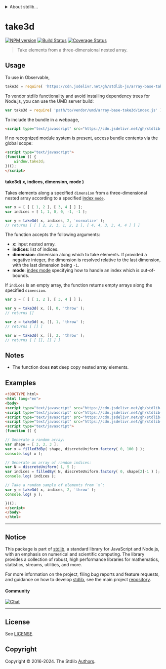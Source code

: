 <!--

@license Apache-2.0

Copyright (c) 2023 The Stdlib Authors.

Licensed under the Apache License, Version 2.0 (the "License");
you may not use this file except in compliance with the License.
You may obtain a copy of the License at

   http://www.apache.org/licenses/LICENSE-2.0

Unless required by applicable law or agreed to in writing, software
distributed under the License is distributed on an "AS IS" BASIS,
WITHOUT WARRANTIES OR CONDITIONS OF ANY KIND, either express or implied.
See the License for the specific language governing permissions and
limitations under the License.

-->


<details>
  <summary>
    About stdlib...
  </summary>
  <p>We believe in a future in which the web is a preferred environment for numerical computation. To help realize this future, we've built stdlib. stdlib is a standard library, with an emphasis on numerical and scientific computation, written in JavaScript (and C) for execution in browsers and in Node.js.</p>
  <p>The library is fully decomposable, being architected in such a way that you can swap out and mix and match APIs and functionality to cater to your exact preferences and use cases.</p>
  <p>When you use stdlib, you can be absolutely certain that you are using the most thorough, rigorous, well-written, studied, documented, tested, measured, and high-quality code out there.</p>
  <p>To join us in bringing numerical computing to the web, get started by checking us out on <a href="https://github.com/stdlib-js/stdlib">GitHub</a>, and please consider <a href="https://opencollective.com/stdlib">financially supporting stdlib</a>. We greatly appreciate your continued support!</p>
</details>

# take3d

[![NPM version][npm-image]][npm-url] [![Build Status][test-image]][test-url] [![Coverage Status][coverage-image]][coverage-url] <!-- [![dependencies][dependencies-image]][dependencies-url] -->

> Take elements from a three-dimensional nested array.



<section class="usage">

## Usage

To use in Observable,

```javascript
take3d = require( 'https://cdn.jsdelivr.net/gh/stdlib-js/array-base-take3d@v0.2.1-umd/browser.js' )
```

To vendor stdlib functionality and avoid installing dependency trees for Node.js, you can use the UMD server build:

```javascript
var take3d = require( 'path/to/vendor/umd/array-base-take3d/index.js' )
```

To include the bundle in a webpage,

```html
<script type="text/javascript" src="https://cdn.jsdelivr.net/gh/stdlib-js/array-base-take3d@v0.2.1-umd/browser.js"></script>
```

If no recognized module system is present, access bundle contents via the global scope:

```html
<script type="text/javascript">
(function () {
    window.take3d;
})();
</script>
```

#### take3d( x, indices, dimension, mode )

Takes elements along a specified `dimension` from a three-dimensional nested array according to a specified [index `mode`][@stdlib/ndarray/index-modes].

```javascript
var x = [ [ [ 1, 2 ], [ 3, 4 ] ] ];
var indices = [ 1, 1, 0, 0, -1, -1 ];

var y = take3d( x, indices, 2, 'normalize' );
// returns [ [ [ 2, 2, 1, 1, 2, 2 ], [ 4, 4, 3, 3, 4, 4 ] ] ]
```

The function accepts the following arguments:

-   **x**: input nested array.
-   **indices**: list of indices.
-   **dimension**: dimension along which to take elements. If provided a negative integer, the dimension is resolved relative to the last dimension, with the last dimension being `-1`.
-   **mode**: [index mode][@stdlib/ndarray/index-modes] specifying how to handle an index which is out-of-bounds.

If `indices` is an empty array, the function returns empty arrays along the specified `dimension`.

```javascript
var x = [ [ [ 1, 2 ], [ 3, 4 ] ] ];

var y = take3d( x, [], 0, 'throw' );
// returns []

var z = take3d( x, [], 1, 'throw' );
// returns [ [] ]

var w = take3d( x, [], 2, 'throw' );
// returns [ [ [], [] ] ]
```

</section>

<!-- /.usage -->

<section class="notes">

## Notes

-   The function does **not** deep copy nested array elements.

</section>

<!-- /.notes -->

<section class="examples">

## Examples

<!-- eslint no-undef: "error" -->

```html
<!DOCTYPE html>
<html lang="en">
<body>
<script type="text/javascript" src="https://cdn.jsdelivr.net/gh/stdlib-js/array-base-filled3d-by@umd/browser.js"></script>
<script type="text/javascript" src="https://cdn.jsdelivr.net/gh/stdlib-js/array-base-filled-by@umd/browser.js"></script>
<script type="text/javascript" src="https://cdn.jsdelivr.net/gh/stdlib-js/random-base-discrete-uniform@umd/browser.js"></script>
<script type="text/javascript" src="https://cdn.jsdelivr.net/gh/stdlib-js/array-base-take3d@v0.2.1-umd/browser.js"></script>
<script type="text/javascript">
(function () {

// Generate a random array:
var shape = [ 3, 3, 3 ];
var x = filled3dBy( shape, discreteUniform.factory( 0, 100 ) );
console.log( x );

// Generate an array of random indices:
var N = discreteUniform( 1, 5 );
var indices = filledBy( N, discreteUniform.factory( 0, shape[2]-1 ) );
console.log( indices );

// Take a random sample of elements from `x`:
var y = take3d( x, indices, 2, 'throw' );
console.log( y );

})();
</script>
</body>
</html>
```

</section>

<!-- /.examples -->

<!-- Section for related `stdlib` packages. Do not manually edit this section, as it is automatically populated. -->

<section class="related">

</section>

<!-- /.related -->

<!-- Section for all links. Make sure to keep an empty line after the `section` element and another before the `/section` close. -->


<section class="main-repo" >

* * *

## Notice

This package is part of [stdlib][stdlib], a standard library for JavaScript and Node.js, with an emphasis on numerical and scientific computing. The library provides a collection of robust, high performance libraries for mathematics, statistics, streams, utilities, and more.

For more information on the project, filing bug reports and feature requests, and guidance on how to develop [stdlib][stdlib], see the main project [repository][stdlib].

#### Community

[![Chat][chat-image]][chat-url]

---

## License

See [LICENSE][stdlib-license].


## Copyright

Copyright &copy; 2016-2024. The Stdlib [Authors][stdlib-authors].

</section>

<!-- /.stdlib -->

<!-- Section for all links. Make sure to keep an empty line after the `section` element and another before the `/section` close. -->

<section class="links">

[npm-image]: http://img.shields.io/npm/v/@stdlib/array-base-take3d.svg
[npm-url]: https://npmjs.org/package/@stdlib/array-base-take3d

[test-image]: https://github.com/stdlib-js/array-base-take3d/actions/workflows/test.yml/badge.svg?branch=v0.2.1
[test-url]: https://github.com/stdlib-js/array-base-take3d/actions/workflows/test.yml?query=branch:v0.2.1

[coverage-image]: https://img.shields.io/codecov/c/github/stdlib-js/array-base-take3d/main.svg
[coverage-url]: https://codecov.io/github/stdlib-js/array-base-take3d?branch=main

<!--

[dependencies-image]: https://img.shields.io/david/stdlib-js/array-base-take3d.svg
[dependencies-url]: https://david-dm.org/stdlib-js/array-base-take3d/main

-->

[chat-image]: https://img.shields.io/gitter/room/stdlib-js/stdlib.svg
[chat-url]: https://app.gitter.im/#/room/#stdlib-js_stdlib:gitter.im

[stdlib]: https://github.com/stdlib-js/stdlib

[stdlib-authors]: https://github.com/stdlib-js/stdlib/graphs/contributors

[umd]: https://github.com/umdjs/umd
[es-module]: https://developer.mozilla.org/en-US/docs/Web/JavaScript/Guide/Modules

[deno-url]: https://github.com/stdlib-js/array-base-take3d/tree/deno
[deno-readme]: https://github.com/stdlib-js/array-base-take3d/blob/deno/README.md
[umd-url]: https://github.com/stdlib-js/array-base-take3d/tree/umd
[umd-readme]: https://github.com/stdlib-js/array-base-take3d/blob/umd/README.md
[esm-url]: https://github.com/stdlib-js/array-base-take3d/tree/esm
[esm-readme]: https://github.com/stdlib-js/array-base-take3d/blob/esm/README.md
[branches-url]: https://github.com/stdlib-js/array-base-take3d/blob/main/branches.md

[stdlib-license]: https://raw.githubusercontent.com/stdlib-js/array-base-take3d/main/LICENSE

[@stdlib/ndarray/index-modes]: https://github.com/stdlib-js/ndarray-index-modes/tree/umd

</section>

<!-- /.links -->
